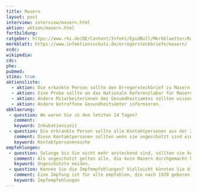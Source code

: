 ```yaml
---
title: Masern
layout: post
interview: interview/masern.html
aktion: aktion/masern.html
fortbildung:
ratgeber: https://www.rki.de/DE/Content/Infekt/EpidBull/Merkblaetter/Ratgeber_Masern.html
merkblatt: https://www.infektionsschutz.de/erregersteckbriefe/masern/
ecdc:
wikipedia:
cdc:
phe:
pubmed:
stiko: true
aktionsliste:
  - aktion: Die erkankte Person sollte den Erregersteckbrief zu Masern erhalten.
  - aktion: Eine Probe sollte an das Nationale Referenzlabor für Masern gehen. [Details zum Versand](https://www.rki.de/DE/Content/Infekt/NRZ/MMR/leistungen/leistungen_node.html;jsessionid=C15D4EB79B4C9EE72BFB2CCD774E3C0B.1_cid372)
  - aktion: Andere Mitarbeiterinnen des Gesundheitsamtes sollten wissen, dass es einen Masernfall gab.
  - aktion: Andere betroffene Gesundheitsämter informieren.
abklaerung:
 - question: Wo waren Sie in den letzten 14 Tagen?
   comment:
   keyword: Inkubationszeit
 - question: Die erkrankte Person sollte alle Kontaktpersonen aus der Zeit nenne, in der er ansteckend war.
   comment: Diese Kontaktpersonen sollten wenn sie ungeschützt sind einen Impfschutz nachholen. Gegebenenfalls sollten sie ein Teilnahmeverbot oder Tätigkeitsverbot bekommen.
   keyword: Kontaktpersonensuche
empfehlungen:
 - question: Solange bis Sie nicht mehr ansteckend sind, sollten sie keine Kontakt zu ungeschützten Menschen haben.
   comment: Als ungeschützt gelten alle, die kein Masern durchgemacht haben oder nicht geimpft sind
   keyword: Ungeschützte meiden.
 - question: Kennen Sie die Impfempfehlungen? Vielleicht könnten Sie diese weitererzählen.
   comment: Eine Impfung ist für alle empfohlen, die nach 1970 geboren sind.
   keyword: Impfempfehlungen
---
```

